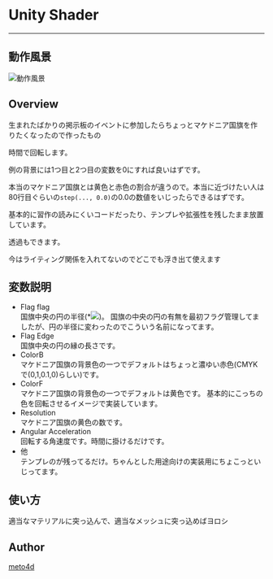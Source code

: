 ﻿# Unity Shader
----

## 動作風景

![動作風景](./macedonia.gif "サンプル")

## Overview
生まれたばかりの掲示板のイベントに参加したらちょっとマケドニア国旗を作りたくなったので作ったもの

時間で回転します。

例の背景には1つ目と2つ目の変数を0にすれば良いはずです。

本当のマケドニア国旗とは黄色と赤色の割合が違うので。本当に近づけたい人は80行目ぐらいの`step(..., 0.0)`の0.0の数値をいじったらできるはずです。

基本的に習作の読みにくいコードだったり、テンプレや拡張性を残したまま放置しています。

透過もできます。

今はライティング関係を入れてないのでどこでも浮き出て使えます

## 変数説明

- Flag flag  
国旗中央の円の半径(*<img src="https://latex.codecogs.com/gif.latex?%5Csqrt%7B2%7D" />)。
国旗の中央の円の有無を最初フラグ管理してましたが、円の半径に変わったのでこういう名前になってます。
- Flag Edge  
国旗中央の円の縁の長さです。
- ColorB  
マケドニア国旗の背景色の一つでデフォルトはちょっと濃ゆい赤色(CMYKで(0,1,0.1,0)らしい)です。
- ColorF  
マケドニア国旗の背景色の一つでデフォルトは黄色です。
基本的にこっちの色を回転させるイメージで実装しています。
- Resolution  
マケドニア国旗の黄色の数です。
- Angular Acceleration  
回転する角速度です。時間に掛けるだけです。
- 他  
テンプレのが残ってるだけ。ちゃんとした用途向けの実装用にちょこっといじってます。

## 使い方
適当なマテリアルに突っ込んで、適当なメッシュに突っ込めばヨロシ

## Author

[meto4d](https://github.com/meto4d)
